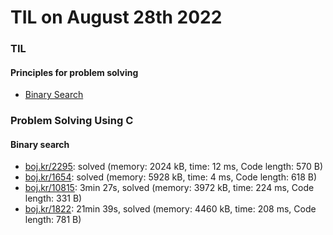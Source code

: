 # **TIL on August 28th 2022**
### TIL
#### Principles for problem solving
- [Binary Search](../../../Computer%20science/Algorithm/binary-search-08-26-2022.md)

### Problem Solving Using C
#### Binary search
- [boj.kr/2295](../../../Problem%20Solving/boj/Binary%20search/2295-08-27-2022.cpp): solved (memory: 2024 kB, time: 12 ms, Code length: 570 B)
- [boj.kr/1654](../../../Problem%20Solving/boj/Binary%20search/1654-08-28-2022.cpp): solved (memory: 5928 kB, time: 4 ms, Code length: 618 B)
- [boj.kr/10815](../../../Problem%20Solving/boj/Binary%20search/10815-08-28-2022.cpp): 3min 27s, solved (memory: 3972 kB, time: 224 ms, Code length: 331 B)
- [boj.kr/1822](../../../Problem%20Solving/boj/Binary%20search/1822-08-28-2022.cpp): 21min 39s, solved (memory: 4460 kB, time: 208 ms, Code length: 781 B)